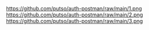 https://github.com/putso/auth-postman/raw/main/1.png
https://github.com/putso/auth-postman/raw/main/2.png
https://github.com/putso/auth-postman/raw/main/3.png